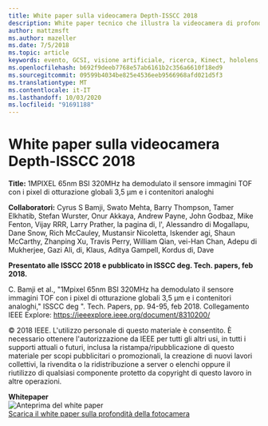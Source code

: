 ```yaml
---
title: White paper sulla videocamera Depth-ISSCC 2018
description: White paper tecnico che illustra la videocamera di profondità da usare in Project Kinect for Azure e la versione successiva di HoloLens.
author: mattzmsft
ms.author: mazeller
ms.date: 7/5/2018
ms.topic: article
keywords: evento, GCSI, visione artificiale, ricerca, Kinect, hololens, profondità, TOF
ms.openlocfilehash: b692f9deeb7768e57ab6161b2c356a6610f18ed9
ms.sourcegitcommit: 09599b4034be825e4536eeb9566968afd021d5f3
ms.translationtype: MT
ms.contentlocale: it-IT
ms.lasthandoff: 10/03/2020
ms.locfileid: "91691188"
---
```

# <a name="depth-camera-whitepaper---isscc-2018"></a>White paper sulla videocamera Depth-ISSCC 2018

**Title:** 1MPIXEL 65nm BSI 320MHz ha demodulato il sensore immagini TOF con i pixel di otturazione globali 3,5 μm e i contenitori analoghi

**Collaboratori:** Cyrus S Bamji, Swato Mehta, Barry Thompson, Tamer Elkhatib, Stefan Wurster, Onur Akkaya, Andrew Payne, John Godbaz, Mike Fenton, Vijay RRR, Larry Prather, la pagina di, l', Alessandro di Mogallapu, Dane Snow, Rich McCauley, Mustansir Nicoletta, Iskender agi, Shaun McCarthy, Zhanping Xu, Travis Perry, William Qian, vei-Han Chan, Adepu di Mukherjee, Gazi Ali, di, Klaus, Aditya Gampell, Kordus di, Dave

**Presentato alle ISSCC 2018 e pubblicato in ISSCC deg. Tech. papers, feb 2018.**

C. Bamji et al., "1Mpixel 65nm BSI 320MHz ha demodulato il sensore immagini TOF con i pixel di otturazione globali 3,5 μm e i contenitori analoghi," ISSCC deg ". Tech. Papers, pp. 94-95, feb 2018. Collegamento IEEE Explore: https://ieeexplore.ieee.org/document/8310200/

© 2018 IEEE. L'utilizzo personale di questo materiale è consentito. È necessario ottenere l'autorizzazione da IEEE per tutti gli altri usi, in tutti i supporti attuali o futuri, inclusa la ristampa/ripubblicazione di questo materiale per scopi pubblicitari o promozionali, la creazione di nuovi lavori collettivi, la rivendita o la ridistribuzione a server o elenchi oppure il riutilizzo di qualsiasi componente protetto da copyright di questo lavoro in altre operazioni.

**Whitepaper**<br>
![Anteprima del white paper](images/depth-camera-isscc.PNG)<br>
[Scarica il white paper sulla profondità della fotocamera](images/Depth-Camera-ISSCC-2018.pdf)
